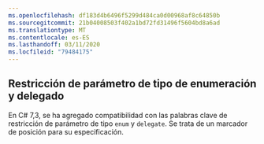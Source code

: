 ```yaml
---
ms.openlocfilehash: df183d4b6496f5299d484ca0d00968af8c64850b
ms.sourcegitcommit: 21b04008503f402a1bd72fd31496f5604bd8a6ad
ms.translationtype: MT
ms.contentlocale: es-ES
ms.lasthandoff: 03/11/2020
ms.locfileid: "79484175"
---
```

## <a name="enum-and-delegate-type-parameter-constraint"></a>Restricción de parámetro de tipo de enumeración y delegado

En C# 7,3, se ha agregado compatibilidad con las palabras clave de restricción de parámetro de tipo `enum` y `delegate`.  Se trata de un marcador de posición para su especificación.
